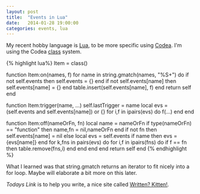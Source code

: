 ```yaml
---
layout: post
title:  "Events in Lua"
date:   2014-01-28 19:00:00
categories: events, lua
---
```


My recent hobby language is [Lua][lua], to be more specific using [Codea][codea]. I'm using the Codea [class][class] system. 

{% highlight lua%}
Item = class()

function Item:on(names, f)
    for name in string.gmatch(names, "%S+") do
        if not self.events then self.events = {} end
        if not self.events[name] then self.events[name] = {} end
        table.insert(self.events[name], f)
    end
    return self
end

function Item:trigger(name, ...)
    self.lastTrigger = name
    local evs = (self.events and self.events[name]) or {}
    for i,f in ipairs(evs) do f(...) end
end

function Item:off(nameOrFn, fn)
    local name = nameOrFn
    if type(nameOrFn) == "function" then
        name,fn = nil,nameOrFn
    end
    if not fn then
        self.events[name] = nil
    else
        local evs = self.events
        if name then evs = {evs[name]} end
        for k,fns in pairs(evs) do
            for i,f in ipairs(fns) do
                if f == fn then table.remove(fns,i) end
            end
        end
    end
    return self
end
{% endhighlight %}

What I learned was that string.gmatch returns an iterator to fit nicely into a for loop. Maybe will elaborate a bit more on this later.

_Todays Link_ is to help you write, a nice site called [Written? Kitten!][writtenkitten].

[lua]: http://lua.org
[codea]: http://twolivesleft.com/Codea/
[class]: https://github.com/TwoLivesLeft/Codea-Runtime/blob/master/CodeaTemplate/Codify/Resources/Lua/Class.lua
[writtenkitten]: http://writtenkitten.net "Be motived to write with images of cats!"
